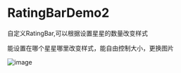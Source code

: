 # RatingBarDemo2
自定义RatingBar,可以根据设置星星的数量改变样式

能设置在哪个星星哪里改变样式，能自由控制大小，更换图片

![image](http://img.blog.csdn.net/20160412144607361?watermark/2/text/aHR0cDovL2Jsb2cuY3Nkbi5uZXQv/font/5a6L5L2T/fontsize/400/fill/I0JBQkFCMA==/dissolve/70/gravity/Center) 
